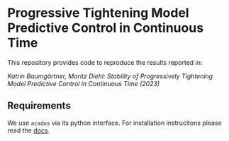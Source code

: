 # Progressive Tightening Model Predictive Control in Continuous Time

This repository provides code to reproduce the results reported in:

*Katrin Baumgärtner, Moritz Diehl: Stability of Progressively Tightening Model Predictive Control in Continuous Time (2023)*

## Requirements

We use `acados` via its python interface. For installation instrucitons please read the [docs](https://docs.acados.org/).
